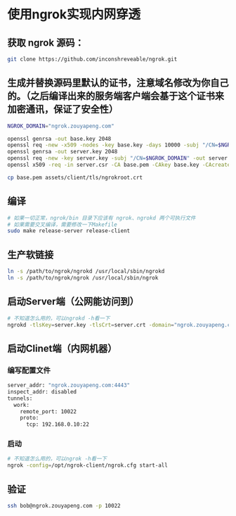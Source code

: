 # 使用ngrok实现内网穿透
## 获取 ngrok 源码：
```bash
git clone https://github.com/inconshreveable/ngrok.git
```

## 生成并替换源码里默认的证书，注意域名修改为你自己的。（之后编译出来的服务端客户端会基于这个证书来加密通讯，保证了安全性）

```bash
NGROK_DOMAIN="ngrok.zouyapeng.com"

openssl genrsa -out base.key 2048
openssl req -new -x509 -nodes -key base.key -days 10000 -subj "/CN=$NGROK_DOMAIN" -out base.pem
openssl genrsa -out server.key 2048
openssl req -new -key server.key -subj "/CN=$NGROK_DOMAIN" -out server.csr
openssl x509 -req -in server.csr -CA base.pem -CAkey base.key -CAcreateserial -days 10000 -out server.crt

cp base.pem assets/client/tls/ngrokroot.crt
```

## 编译
```bash
# 如果一切正常，ngrok/bin 目录下应该有 ngrok、ngrokd 两个可执行文件
# 如果需要交叉编译，需要修改一下Makefile
sudo make release-server release-client
```

## 生产软链接
```bash
ln -s /path/to/ngrok/ngrokd /usr/local/sbin/ngrokd
ln -s /path/to/ngrok/ngrok /usr/local/sbin/ngrok
```

## 启动Server端（公网能访问到）
```bash
# 不知道怎么用的，可以ngrokd -h看一下
ngrokd -tlsKey=server.key -tlsCrt=server.crt -domain="ngrok.zouyapeng.com"
```

## 启动Clinet端（内网机器）
### 编写配置文件
```bash
server_addr: "ngrok.zouyapeng.com:4443"
inspect_addr: disabled
tunnels:
  work:
    remote_port: 10022
    proto:
      tcp: 192.168.0.10:22
```

### 启动
```bash
# 不知道怎么用的，可以ngrok -h看一下
ngrok -config=/opt/ngrok-client/ngrok.cfg start-all
```

## 验证
```bash
ssh bob@ngrok.zouyapeng.com -p 10022
```



